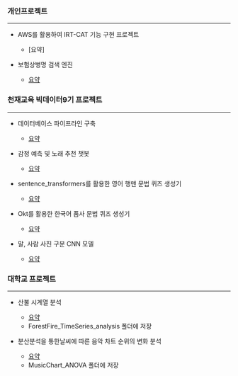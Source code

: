 ### 개인프로젝트

---

- AWS를 활용하여 IRT-CAT 기능 구현 프로젝트

  - [요약]

- 보험상병명 검색 엔진

  - [요약](./Personal/Dental/README.md)

### 천재교육 빅데이터9기 프로젝트

---

- 데이터베이스 파이프라인 구축

  - [요약](./Chunjae/Pipeline/Readme.md)

- 감정 예측 및 노래 추천 챗봇

  - [요약](./Chunjae/감정예측%20및%20노래%20추천%20챗봇/Report.md)

- sentence_transformers를 활용한 영어 행맨 문법 퀴즈 생성기

  - [요약](./Chunjae/Hangman_Grammar/README.md)

- Okt를 활용한 한국어 품사 문법 퀴즈 생성기

  - [요약](./Chunjae/Grammar_Quiz/README.md)

- 말, 사람 사진 구분 CNN 모델

  - [요약](./Chunjae/Horse_Human_Classification_model/README.md)

### 대학교 프로젝트

---

- 산불 시계열 분석

  - [요약](./School/ForestFire_TimeSeries_analysis/README.md)
  - ForestFire_TimeSeries_analysis 폴더에 저장

- 분산분석을 통한날씨에 따른 음악 차트 순위의 변화 분석

  - [요약](./School/MusicChart_ANOVA/README.md)
  - MusicChart_ANOVA 폴더에 저장
